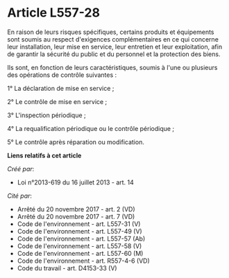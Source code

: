 # Article L557-28

En raison de leurs risques spécifiques, certains produits et équipements sont soumis au respect d'exigences complémentaires
en ce qui concerne leur installation, leur mise en service, leur entretien et leur exploitation, afin de garantir la sécurité
du public et du personnel et la protection des biens.

Ils sont, en fonction de leurs caractéristiques, soumis à l'une ou plusieurs des opérations de contrôle suivantes :

1° La déclaration de mise en service ;

2° Le contrôle de mise en service ;

3° L'inspection périodique ;

4° La requalification périodique ou le contrôle périodique ;

5° Le contrôle après réparation ou modification.

**Liens relatifs à cet article**

_Créé par_:

  - Loi n°2013-619 du 16 juillet 2013 - art. 14

_Cité par_:

  - Arrêté du 20 novembre 2017 - art. 2 (VD)
  - Arrêté du 20 novembre 2017 - art. 7 (VD)
  - Code de l'environnement - art. L557-31 (V)
  - Code de l'environnement - art. L557-49 (V)
  - Code de l'environnement - art. L557-57 (Ab)
  - Code de l'environnement - art. L557-58 (V)
  - Code de l'environnement - art. L557-60 (M)
  - Code de l'environnement - art. R557-4-6 (VD)
  - Code du travail - art. D4153-33 (V)
